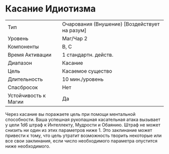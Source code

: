 
# Касание Идиотизма

| | |
|---|---|
|Тип|Очарования (Внушение) [Воздействует на разум]|
|Уровень| Маг/Чар 2|
|Компоненты| В, С|
|Время Активации| 1 стандартн. действ.|
|Диапазон| Касание|
|Цель| Касаемое существо|
|Длительность| 10 мин./уровень|
|Спасбросок| Нет|
|Устойчивость к Магии| Да|

Через касание вы поражаете цель при помощи ментальной способности. Ваша успешная рукопашная касательная атака вызывает у цели 1d6 штраф к Интеллекту, Мудрости и Обаянию. Штраф не может снизить ни один из этих параметров ниже 1. Это заклинание может привести к тому, что цель утратит возможность творить некоторые или все свои заклинания, если число необходимого параметра опустится ниже необходимого.